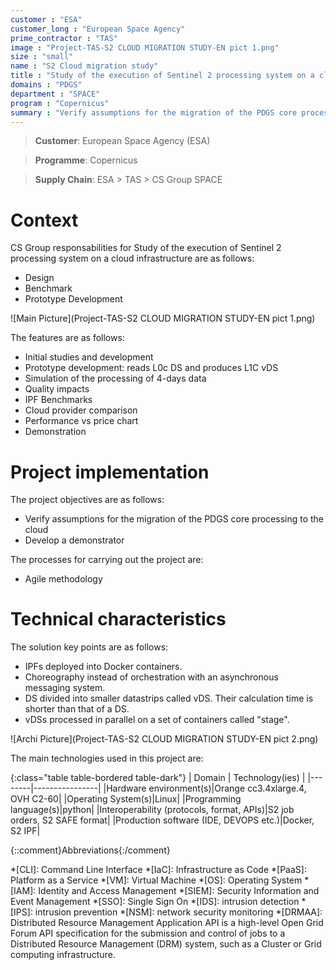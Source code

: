 ```yaml
---
customer : "ESA"
customer_long : "European Space Agency"
prime_contractor : "TAS"
image : "Project-TAS-S2 CLOUD MIGRATION STUDY-EN pict 1.png"
size : "small"
name : "S2 Cloud migration study"
title : "Study of the execution of Sentinel 2 processing system on a cloud infrastructure"
domains : "PDGS"
department : "SPACE"
program : "Copernicus"
summary : "Verify assumptions for the migration of the PDGS core processing to the cloud. Develop a demonstrator"
---
```


> __Customer__\: European Space Agency (ESA)

> __Programme__\: Copernicus

> __Supply Chain__\: ESA > TAS >  CS Group SPACE


# Context


CS Group responsabilities for Study of the execution of Sentinel 2 processing system on a cloud infrastructure are as follows:
* Design
* Benchmark
* Prototype Development

![Main Picture](Project-TAS-S2 CLOUD MIGRATION STUDY-EN pict 1.png)

The features are as follows:
* Initial studies and development
* Prototype development: reads L0c DS and produces L1C vDS
* Simulation of the processing of 4-days data
* Quality impacts
* IPF Benchmarks
* Cloud provider comparison
* Performance vs price chart
* Demonstration

# Project implementation

The project objectives are as follows:
* Verify assumptions for the migration of the PDGS core processing to the cloud 
* Develop a demonstrator

The processes for carrying out the project are:
* Agile methodology

# Technical characteristics

The solution key points are as follows:
* IPFs deployed into Docker containers.
* Choreography instead of orchestration with an asynchronous messaging system.
* DS divided into smaller datastrips called vDS. Their calculation time is shorter than that of a DS.
* vDSs processed in parallel on a set of containers called "stage".

![Archi Picture](Project-TAS-S2 CLOUD MIGRATION STUDY-EN pict 2.png)

The main technologies used in this project are:

{:class="table table-bordered table-dark"}
| Domain | Technology(ies) |
|--------|----------------|
|Hardware environment(s)|Orange cc3.4xlarge.4, OVH C2-60|
|Operating System(s)|Linux|
|Programming language(s)|python|
|Interoperability (protocols, format, APIs)|S2 job orders, S2 SAFE format|
|Production software (IDE, DEVOPS etc.)|Docker, S2 IPF|



{::comment}Abbreviations{:/comment}

*[CLI]: Command Line Interface
*[IaC]: Infrastructure as Code
*[PaaS]: Platform as a Service
*[VM]: Virtual Machine
*[OS]: Operating System
*[IAM]: Identity and Access Management
*[SIEM]: Security Information and Event Management
*[SSO]: Single Sign On
*[IDS]: intrusion detection
*[IPS]: intrusion prevention
*[NSM]: network security monitoring
*[DRMAA]: Distributed Resource Management Application API is a high-level Open Grid Forum API specification for the submission and control of jobs to a Distributed Resource Management (DRM) system, such as a Cluster or Grid computing infrastructure.

